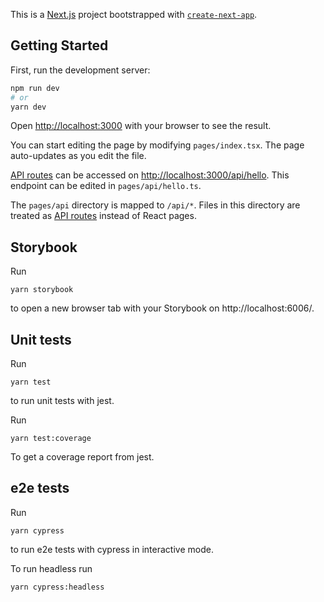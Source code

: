 This is a [Next.js](https://nextjs.org/) project bootstrapped with [`create-next-app`](https://github.com/vercel/next.js/tree/canary/packages/create-next-app).

## Getting Started

First, run the development server:

```bash
npm run dev
# or
yarn dev
```

Open [http://localhost:3000](http://localhost:3000) with your browser to see the result.

You can start editing the page by modifying `pages/index.tsx`. The page auto-updates as you edit the file.

[API routes](https://nextjs.org/docs/api-routes/introduction) can be accessed on [http://localhost:3000/api/hello](http://localhost:3000/api/hello). This endpoint can be edited in `pages/api/hello.ts`.

The `pages/api` directory is mapped to `/api/*`. Files in this directory are treated as [API routes](https://nextjs.org/docs/api-routes/introduction) instead of React pages.

## Storybook

Run

```
yarn storybook
```

to open a new browser tab with your Storybook on http://localhost:6006/.

## Unit tests

Run

```
yarn test
```

to run unit tests with jest.

Run

```
yarn test:coverage
```

To get a coverage report from jest.

## e2e tests

Run

```
yarn cypress
```

to run e2e tests with cypress in interactive mode.

To run headless run

```
yarn cypress:headless
```
